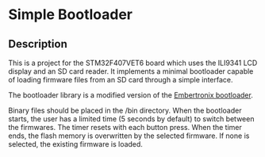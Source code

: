 # Simple Bootloader

## Description

This is a project for the STM32F407VET6 board which uses the ILI9341 LCD display and an SD card reader. It implements a minimal bootloader capable of loading firmware files from an SD card through a simple interface.

The bootloader library is a modified version of the [Embertronix bootloader](https://embetronicx.com/category/tutorials/microcontrollers/stm32/bootloader/).

Binary files should be placed in the /bin directory. When the bootloader starts, the user has a limited time (5 seconds by default) to switch between the firmwares. The timer resets with each button press. When the timer ends, the flash memory is overwritten by the selected firmware. If none is selected, the existing firmware is loaded.